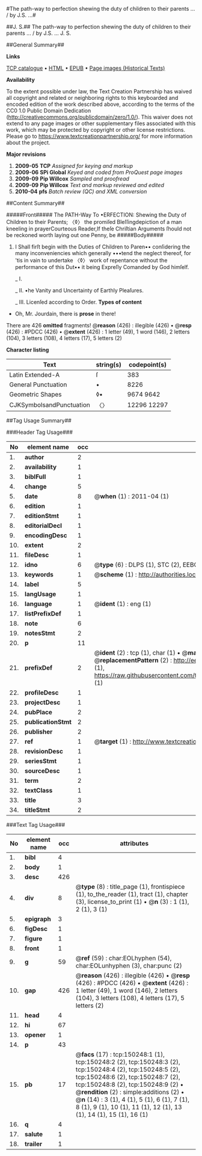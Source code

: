 #The path-way to perfection shewing the duty of children to their parents ... / by J.S. ...#

##J. S.##
The path-way to perfection shewing the duty of children to their parents ... / by J.S. ...
J. S.

##General Summary##

**Links**

[TCP catalogue](http://www.ota.ox.ac.uk/tcp/)  • 
[HTML](http://tei.it.ox.ac.uk/tcp/Texts-HTML/free/A94/A94230.html)  • 
[EPUB](http://tei.it.ox.ac.uk/tcp/Texts-EPUB/free/A94/A94230.epub) • 
[Page images (Historical Texts)](https://historicaltexts.jisc.ac.uk/eebo-36282254e)

**Availability**

To the extent possible under law, the Text Creation Partnership has waived all copyright and related or neighboring rights to this keyboarded and encoded edition of the work described above, according to the terms of the CC0 1.0 Public Domain Dedication (http://creativecommons.org/publicdomain/zero/1.0/). This waiver does not extend to any page images or other supplementary files associated with this work, which may be protected by copyright or other license restrictions. Please go to https://www.textcreationpartnership.org/ for more information about the project.

**Major revisions**

1. __2009-05__ __TCP__ *Assigned for keying and markup*
1. __2009-06__ __SPi Global__ *Keyed and coded from ProQuest page images*
1. __2009-09__ __Pip Willcox__ *Sampled and proofread*
1. __2009-09__ __Pip Willcox__ *Text and markup reviewed and edited*
1. __2010-04__ __pfs__ *Batch review (QC) and XML conversion*

##Content Summary##

#####Front#####
The PATH-Way To •ERFECTION: Shewing the Duty of Children to their Parents; 〈◊〉 the promiſed Bleſſingdepiction of a man kneeling in prayerCourteous Reader,If theſe Chriſtian Arguments ſhould not be reckoned worth laying out one Penny, be 
#####Body#####

1. I Shall firſt begin with the Duties of Children to Paren•• conſidering the many inconveniencies which generally •••tend the neglect thereof, for 'tis in vain to undertake 〈◊〉 work of repentance without the performance of this Dut•▪ it being Expreſly Comanded by God himſelf.

    _ I.

    _ II. •he Vanity and Uncertainty of Earthly Pleaſures.

    _ III.
Licenſed according to Order.
**Types of content**

  * Oh, Mr. Jourdain, there is **prose** in there!

There are 426 **omitted** fragments! 
 @__reason__ (426) : illegible (426)  •  @__resp__ (426) : #PDCC (426)  •  @__extent__ (426) : 1 letter (49), 1 word (146), 2 letters (104), 3 letters (108), 4 letters (17), 5 letters (2)

**Character listing**


|Text|string(s)|codepoint(s)|
|---|---|---|
|Latin Extended-A|ſ|383|
|General Punctuation|•|8226|
|Geometric Shapes|◊▪|9674 9642|
|CJKSymbolsandPunctuation|〈〉|12296 12297|

##Tag Usage Summary##

###Header Tag Usage###

|No|element name|occ|attributes|
|---|---|---|---|
|1.|__author__|2||
|2.|__availability__|1||
|3.|__biblFull__|1||
|4.|__change__|5||
|5.|__date__|8| @__when__ (1) : 2011-04 (1)|
|6.|__edition__|1||
|7.|__editionStmt__|1||
|8.|__editorialDecl__|1||
|9.|__encodingDesc__|1||
|10.|__extent__|2||
|11.|__fileDesc__|1||
|12.|__idno__|6| @__type__ (6) : DLPS (1), STC (2), EEBO-CITATION (1), OCLC (1), VID (1)|
|13.|__keywords__|1| @__scheme__ (1) : http://authorities.loc.gov/ (1)|
|14.|__label__|5||
|15.|__langUsage__|1||
|16.|__language__|1| @__ident__ (1) : eng (1)|
|17.|__listPrefixDef__|1||
|18.|__note__|6||
|19.|__notesStmt__|2||
|20.|__p__|11||
|21.|__prefixDef__|2| @__ident__ (2) : tcp (1), char (1)  •  @__matchPattern__ (2) : ([0-9\-]+):([0-9IVX]+) (1), (.+) (1)  •  @__replacementPattern__ (2) : http://eebo.chadwyck.com/downloadtiff?vid=$1&page=$2 (1), https://raw.githubusercontent.com/textcreationpartnership/Texts/master/tcpchars.xml#$1 (1)|
|22.|__profileDesc__|1||
|23.|__projectDesc__|1||
|24.|__pubPlace__|2||
|25.|__publicationStmt__|2||
|26.|__publisher__|2||
|27.|__ref__|1| @__target__ (1) : http://www.textcreationpartnership.org/docs/. (1)|
|28.|__revisionDesc__|1||
|29.|__seriesStmt__|1||
|30.|__sourceDesc__|1||
|31.|__term__|2||
|32.|__textClass__|1||
|33.|__title__|3||
|34.|__titleStmt__|2||


###Text Tag Usage###

|No|element name|occ|attributes|
|---|---|---|---|
|1.|__bibl__|4||
|2.|__body__|1||
|3.|__desc__|426||
|4.|__div__|8| @__type__ (8) : title_page (1), frontispiece (1), to_the_reader (1), tract (1), chapter (3), license_to_print (1)  •  @__n__ (3) : 1 (1), 2 (1), 3 (1)|
|5.|__epigraph__|3||
|6.|__figDesc__|1||
|7.|__figure__|1||
|8.|__front__|1||
|9.|__g__|59| @__ref__ (59) : char:EOLhyphen (54), char:EOLunhyphen (3), char:punc (2)|
|10.|__gap__|426| @__reason__ (426) : illegible (426)  •  @__resp__ (426) : #PDCC (426)  •  @__extent__ (426) : 1 letter (49), 1 word (146), 2 letters (104), 3 letters (108), 4 letters (17), 5 letters (2)|
|11.|__head__|4||
|12.|__hi__|67||
|13.|__opener__|1||
|14.|__p__|43||
|15.|__pb__|17| @__facs__ (17) : tcp:150248:1 (1), tcp:150248:2 (2), tcp:150248:3 (2), tcp:150248:4 (2), tcp:150248:5 (2), tcp:150248:6 (2), tcp:150248:7 (2), tcp:150248:8 (2), tcp:150248:9 (2)  •  @__rendition__ (2) : simple:additions (2)  •  @__n__ (14) : 3 (1), 4 (1), 5 (1), 6 (1), 7 (1), 8 (1), 9 (1), 10 (1), 11 (1), 12 (1), 13 (1), 14 (1), 15 (1), 16 (1)|
|16.|__q__|4||
|17.|__salute__|1||
|18.|__trailer__|1||
